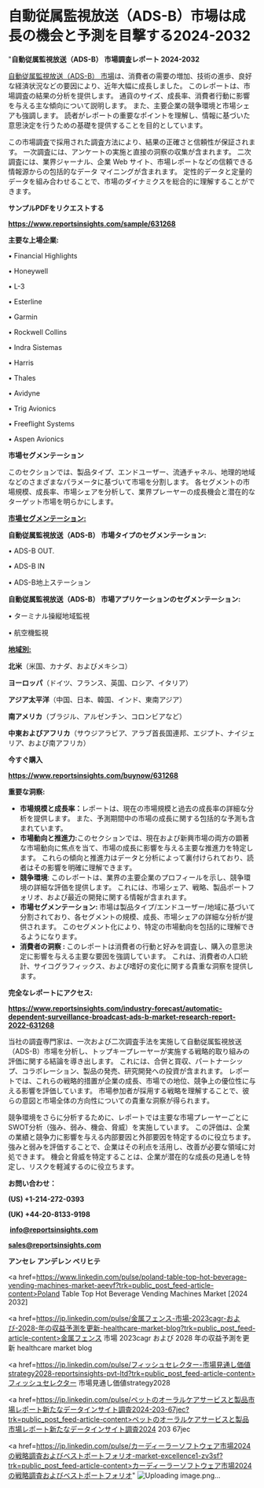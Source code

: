 # 自動従属監視放送（ADS-B）市場は成長の機会と予測を目撃する2024-2032

"<strong>自動従属監視放送（ADS-B） 市場調査レポート 2024-2032</strong>

<a href=https://www.reportsinsights.com/sample/631268>自動従属監視放送（ADS-B） 市場</a>は、消費者の需要の増加、技術の進歩、良好な経済状況などの要因により、近年大幅に成長しました。 このレポートは、市場調査の結果の分析を提供します。 通貨のサイズ、成長率、消費者行動に影響を与える主な傾向について説明します。 また、主要企業の競争環境と市場シェアも強調します。 読者がレポートの重要なポイントを理解し、情報に基づいた意思決定を行うための基礎を提供することを目的としています。

この市場調査で採用された調査方法により、結果の正確さと信頼性が保証されます。 一次調査には、アンケートの実施と直接の洞察の収集が含まれます。 二次調査には、業界ジャーナル、企業 Web サイト、市場レポートなどの信頼できる情報源からの包括的なデータ マイニングが含まれます。 定性的データと定量的データを組み合わせることで、市場のダイナミクスを総合的に理解することができます。

<strong><b>サンプルPDFをリクエストする</b></strong>

<a href=https://www.reportsinsights.com/sample/631268><strong><u>https://www.reportsinsights.com/sample/631268</u></strong></a>

<strong>主要な上場企業:</strong>

• Financial Highlights

• Honeywell

• L-3

• Esterline

• Garmin

• Rockwell Collins

• Indra Sistemas

• Harris

• Thales

• Avidyne

• Trig Avionics

• Freeflight Systems

• Aspen Avionics

<strong>市場セグメンテーション</strong>

このセクションでは、製品タイプ、エンドユーザー、流通チャネル、地理的地域などのさまざまなパラメータに基づいて市場を分割します。 各セグメントの市場規模、成長率、市場シェアを分析して、業界プレーヤーの成長機会と潜在的なターゲット市場を明らかにします。

<strong><u>市場セグメンテーション</u></strong><strong><u>:</u></strong>

<strong>自動従属監視放送（ADS-B） 市場タイプのセグメンテーション:</strong>

• ADS-B OUT.

• ADS-B IN

• ADS-B地上ステーション

<strong>自動従属監視放送（ADS-B） 市場アプリケーションのセグメンテーション:</strong>

• ターミナル操縦地域監視

• 航空機監視

<strong><u>地域別</u></strong><strong><u>:</u></strong>

<strong>北米</strong>（米国、カナダ、およびメキシコ）

<strong>ヨーロッパ</strong>（ドイツ、フランス、英国、ロシア、イタリア）

<strong>アジア太平洋</strong>（中国、日本、韓国、インド、東南アジア）

<strong>南アメリカ</strong>（ブラジル、アルゼンチン、コロンビアなど）

<strong>中東およびアフリカ</strong>（サウジアラビア、アラブ首長国連邦、エジプト、ナイジェリア、および南アフリカ）

<strong>今すぐ購入</strong>

<a href=https://www.reportsinsights.com/buynow/631268><strong><u>https://www.reportsinsights.com/buynow/631268</u></strong></a>

<strong>重要な洞察:</strong>
<ul>
  <li><strong>市場規模と成長率：</strong>レポートは、現在の市場規模と過去の成長率の詳細な分析を提供します。 また、予測期間中の市場の成長に関する包括的な予測も含まれています。</li>
  <li><strong>市場動向と推進力:</strong>このセクションでは、現在および新興市場の両方の顕著な市場動向に焦点を当て、市場の成長に影響を与える主要な推進力を特定します。 これらの傾向と推進力はデータと分析によって裏付けられており、読者はその影響を明確に理解できます。</li>
  <li><strong>競争環境</strong>: このレポートは、業界の主要企業のプロフィールを示し、競争環境の詳細な評価を提供します。 これには、市場シェア、戦略、製品ポートフォリオ、および最近の開発に関する情報が含まれます。</li>
  <li><strong>市場セグメンテーション: </strong>市場は製品タイプ/エンドユーザー/地域に基づいて分割されており、各セグメントの規模、成長、市場シェアの詳細な分析が提供されます。 このセグメント化により、特定の市場動向を包括的に理解できるようになります。</li>
  <li><strong>消費者の洞察 : </strong>このレポートは消費者の行動と好みを調査し、購入の意思決定に影響を与える主要な要因を強調しています。 これは、消費者の人口統計、サイコグラフィックス、および嗜好の変化に関する貴重な洞察を提供します。</li>
</ul>
<strong>完全なレポートにアクセス:</strong>

<a href=https://www.reportsinsights.com/industry-forecast/automatic-dependent-surveillance-broadcast-ads-b-market-research-report-2022-631268><strong><u><b>https://www.reportsinsights.com/industry-forecast/automatic-dependent-surveillance-broadcast-ads-b-market-research-report-2022-631268</b></u></strong></a>

当社の調査専門家は、一次および二次調査手法を実施して自動従属監視放送（ADS-B）市場を分析し、トップキープレーヤーが実施する戦略的取り組みの評価に関する結論を導き出します。 これには、合併と買収、パートナーシップ、コラボレーション、製品の発売、研究開発への投資が含まれます。 レポートでは、これらの戦略的措置が企業の成長、市場での地位、競争上の優位性に与える影響を評価しています。 市場参加者が採用する戦略を理解することで、彼らの意図と市場全体の方向性についての貴重な洞察が得られます。

競争環境をさらに分析するために、レポートでは主要な市場プレーヤーごとにSWOT分析（強み、弱み、機会、脅威）を実施しています。 この評価は、企業の業績と競争力に影響を与える内部要因と外部要因を特定するのに役立ちます。 強みと弱みを評価することで、企業はその利点を活用し、改善が必要な領域に対処できます。 機会と脅威を特定することは、企業が潜在的な成長の見通しを特定し、リスクを軽減するのに役立ちます。

<strong>お問い合わせ：</strong>

<strong>(US) +1-214-272-0393</strong>

<strong>(UK) +44-20-8133-9198</strong>

<strong> </strong><a href=info@reportsinsights.com><strong><u>info@reportsinsights.com</u></strong></a>

<a href=sales@reportsinsights.com><strong><u>sales@reportsinsights.com</u></strong></a>

<strong>アンセレ アンデレン ベリヒテ</strong>

<a href=https://www.linkedin.com/pulse/poland-table-top-hot-beverage-vending-machines-market-aeevf?trk=public_post_feed-article-content>Poland Table Top Hot Beverage Vending Machines Market [2024 2032]</a>

<a href=https://jp.linkedin.com/pulse/金属フェンス-市場-2023cagr-および-2028-年の収益予測を更新-healthcare-market-blog?trk=public_post_feed-article-content>金属フェンス 市場 2023cagr および 2028 年の収益予測を更新 healthcare market blog</a>

<a href=https://jp.linkedin.com/pulse/フィッシュセレクター-市場見通し価値strategy2028-reportsinsights-pvt-ltd?trk=public_post_feed-article-content>フィッシュセレクター 市場見通し価値strategy2028</a>

<a href=https://jp.linkedin.com/pulse/ペットのオーラルケアサービスと製品市場レポート新たなデータインサイト調査2024-203-67jec?trk=public_post_feed-article-content>ペットのオーラルケアサービスと製品市場レポート新たなデータインサイト調査2024 203 67jec</a>

<a href=https://jp.linkedin.com/pulse/カーディーラーソフトウェア市場2024の戦略調査およびベストポートフォリオ-market-excellence1-zv3sf?trk=public_post_feed-article-content>カーディーラーソフトウェア市場2024の戦略調査およびベストポートフォリオ</a>"
![Uploading image.png…]()
